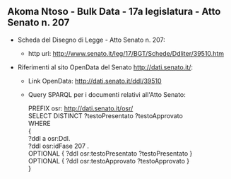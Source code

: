 ## Akoma Ntoso - Bulk Data - 17a legislatura - Atto Senato n. 207 ##

* Scheda del Disegno di Legge - Atto Senato n. 207:
	* http url: http://www.senato.it/leg/17/BGT/Schede/Ddliter/39510.htm

* Riferimenti al sito OpenData del Senato http://dati.senato.it/:
	* Link OpenData: http://dati.senato.it/ddl/39510
	* Query SPARQL per i documenti relativi all'Atto Senato:

        PREFIX osr: <http://dati.senato.it/osr/>  
		SELECT DISTINCT ?testoPresentato ?testoApprovato  
		WHERE  
		{  
		    ?ddl a osr:Ddl.  
		    ?ddl osr:idFase 207 .  
		    OPTIONAL { ?ddl osr:testoPresentato ?testoPresentato }  
		    OPTIONAL { ?ddl osr:testoApprovato ?testoApprovato }  
		}
		